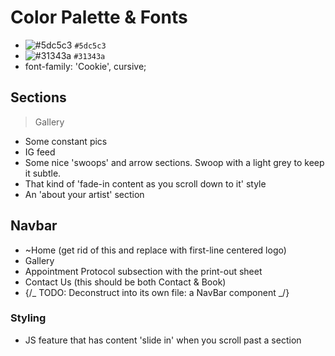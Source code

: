 # Color Palette & Fonts

- ![#5dc5c3](https://via.placeholder.com/300/5dc5c3/000000?text=+) `#5dc5c3`
- ![#31343a](https://via.placeholder.com/300/31343a/000000?text=+) `#31343a`
- font-family: 'Cookie', cursive;

## Sections

> Gallery

- Some constant pics
- IG feed
- Some nice 'swoops' and arrow sections. Swoop with a light grey to keep it subtle.
- That kind of 'fade-in content as you scroll down to it' style
- An 'about your artist' section

## Navbar

- ~Home (get rid of this and replace with first-line centered logo)
- Gallery
- Appointment Protocol
  subsection with the print-out sheet
- Contact Us (this should be both Contact & Book)
- {/_ TODO: Deconstruct into its own file: a NavBar component _/}

### Styling

- JS feature that has content 'slide in' when you scroll past a section
